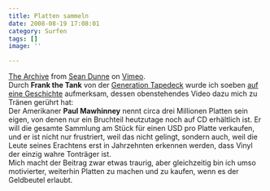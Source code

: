 ```yaml
---
title: Platten sammeln
date: 2008-08-19 17:08:01
category: Surfen
tags: []
image: ''

---
```


[The Archive](http://www.vimeo.com/1546186?pg=embed&sec=1546186) from [Sean Dunne](http://www.vimeo.com/user674450?pg=embed&sec=1546186) on [Vimeo](http://vimeo.com?pg=embed&sec=1546186).  
Durch **Frank the Tank** von der [Generation Tapedeck](http://generationtapedeck.blogspot.com) wurde ich soeben [auf eine Geschichte](http://generationtapedeck.blogspot.com/2008/08/drei-millionen-gute-grnde.html) aufmerksam, dessen obenstehendes Video dazu mich zu Tränen gerührt hat:  
Der Amerikaner **Paul Mawhinney** nennt circa drei Millionen Platten sein eigen, von denen nur ein Bruchteil heutzutage noch auf CD erhältlich ist. Er will die gesamte Sammlung am Stück für einen USD pro Platte verkaufen, und er ist nicht nur frustriert, weil das nicht gelingt, sondern auch, weil die Leute seines Erachtens erst in Jahrzehnten erkennen werden, dass Vinyl der einzig wahre Tonträger ist.  
Mich macht der Beitrag zwar etwas traurig, aber gleichzeitig bin ich umso motivierter, weiterhin Platten zu machen und zu kaufen, wenn es der Geldbeutel erlaubt.
